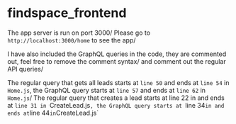 # findspace_frontend
The app server is run on port 3000/
Please go to `http://localhost:3000/home` to see the app/

I have also included the GraphQL queries in the code, they are commented out, feel free to remove the comment syntax/
and comment out the regular API queries/

The regular query that gets all leads starts at `line 50` and ends at `line 54` in `Home.js`, the GraphQL query starts at `line 57` and ends at `line 62` in `Home.js`/
The regular query that creates a lead starts at line 22 in and ends at `line 31 in `CreateLead.js`, the GraphQL query starts at `line 34` in and ends at `line 44` in `CreateLead.js`
